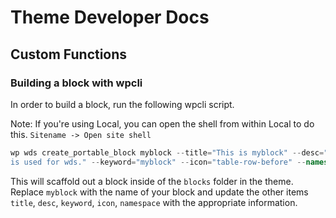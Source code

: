 # Theme Developer Docs

## Custom Functions

### Building a block with wpcli

In order to build a block, run the following wpcli script.

Note: If you're using Local, you can open the shell from within Local to do this.
`Sitename -> Open site shell`

```PHP
wp wds create_portable_block myblock --title="This is myblock" --desc="This block
is used for wds." --keyword="myblock" --icon="table-row-before" --namespace="wds"
```

This will scaffold out a block inside of the `blocks` folder in the theme. Replace
`myblock` with the name of your block and update the other items `title`, `desc`,
`keyword`, `icon`, `namespace` with the appropriate
information.
